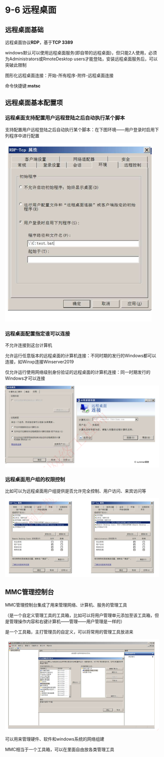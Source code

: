 # 9-6 远程桌面

## 远程桌面基础

远程桌面协议**RDP**，基于**TCP 3389**

windows默认可以使用远程桌面服务(即自带的远程桌面)，但只能2人使用，必须为Administrators或RmoteDesktop users才能登陆，安装远程桌面服务后，可以突破此限制

图形化远程桌面连接：开始-所有程序-附件-远程桌面连接

命令快捷键:**mstsc**

## 远程桌面基本配置项

### 远程桌面支持配置用户远程登陆之后自动执行某个脚本

支持配置用户远程登陆之后自动执行某个脚本：在下图环境——用户登录时启用下列程序中进行配置

![image-20230924171255596](./assets/image-20230924171255596.png)

### 远程桌面配置指定谁可以连接

不允许连接到这台计算机

允许运行任意版本的远程桌面的计算机连接：不同时期的发行的Windows都可以连接，如Winxp连接Winserver2019

仅允许运行使用网络级别身份验证的远程桌面的计算机连接：同一时期发行的Windows才可以连接

![image-20230924171352579](./assets/image-20230924171352579.png)

### 远程桌面用户组的权限控制

比如可以为远程桌面用户组提供是否允许完全控制、用户访问、来宾访问等

![image-20230924171124528](./assets/image-20230924171124528.png)

## MMC管理控制台

MMC管理控制台集成了用来管理网络、计算机、服务的管理工具

（是一个自定义管理工具的工具箱，比如可以将用户管理单元添加至该工具箱，但是管理操作内容和右键计算机——管理——用户管理是一样的）

是一个工具箱，主打管理员的自定义，可以将常用的管理工具放进来

![image-20230924172219832](./assets/image-20230924172219832.png)

可以用来管理硬件、软件和windows系统的网络组建

MMC相当于一个工具箱，可以在里面自由放各类管理工具